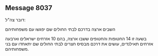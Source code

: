 ## Message 8037

דובר צה"ל:

השבים ארצה בדרכם לבתי החולים שם יפגשו עם משפחותיהם
 
בשעה זו 14 החטופות והחטופים ששבו ארצה, בהם 10 אזרחים ישראלים וארבעה אזרחים תאילנדים, עושים את דרכם מבסיס חצרים לבתי החולים שם יתאחדו עם בני משפחותיהם.

